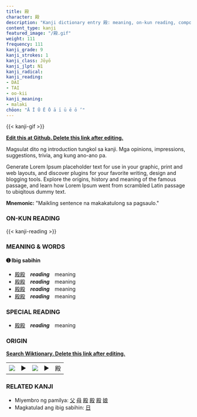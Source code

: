 ```yaml
---
title: 殿
character: 殿
description: "Kanji dictionary entry 殿: meaning, on-kun reading, compounds, origin, related kanji"
content_type: kanji
featured_image: "/殿.gif"
weight: 111
frequency: 111
kanji_grade: 9
kanji_strokes: 1
kanji_class: Jōyō
kanji_jlpt: N1
kanji_radical: 
kanji_reading: 
- DAI
- TAI
- oo-kii
kanji_meaning:
- malaki
chōon: "Ā Ī Ū Ē Ō ā ī ū ē ō ’"
---
```

[//]: # (Don't edit the line below. Kanji animated GIF code is automatically generated.)
{{< kanji-gif >}}

[//]: # (Edit below this line.)

**[Edit this at Github. Delete this link after editing.](https://github.com/tim0g/tim/tree/main/content/kanji/殿/index.md)**

Magsulat dito ng introduction tungkol sa kanji. Mga opinions, impressions, suggestions, trivia, ang kung ano-ano pa.

Generate Lorem Ipsum placeholder text for use in your graphic, print and web layouts, and discover plugins for your favorite writing, design and blogging tools. Explore the origins, history and meaning of the famous passage, and learn how Lorem Ipsum went from scrambled Latin passage to ubiqitous dummy text.
 
**Mnemonic:** "Maikling sentence na makakatulong sa pagsaulo."

### ON-KUN READING

[//]: # (Don't edit the line below. ON-KUN READING code is automatically generated.)
{{< kanji-reading >}}

### MEANING & WORDS

#### ➊ **Ibig sabihin**
  - [殿](../殿)[殿](../殿)　***reading***　meaning
  - [殿](../殿)[殿](../殿)　***reading***　meaning
  - [殿](../殿)[殿](../殿)　***reading***　meaning
  - [殿](../殿)[殿](../殿)　***reading***　meaning

### SPECIAL READING
  - [殿](../殿)[殿](../殿)　***reading***　meaning

### ORIGIN

**[Search Wiktionary. Delete this link after editing.](https://wiktionary.org/wiki/殿)**
<table class="kanji-table"><tr><td>
<img src="60px-殿-bronze.svg.png">
</td><td>▶</td><td>
<img src="60px-殿-oracle.svg.png">
</td><td>▶</td>
<td class="kanji-origin">殿</td>
</tr></table>

### RELATED KANJI
- Miyembro ng pamilya: [父](../父) [母](../母) [殿](../殿) [殿](../殿) [殿](../殿) [娘](../娘)
- Magkatulad ang ibig sabihin: [日](../日)
